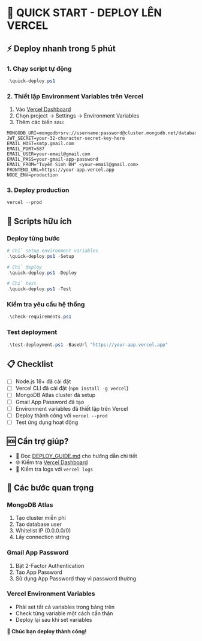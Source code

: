 # 🚀 QUICK START - DEPLOY LÊN VERCEL

## ⚡ Deploy nhanh trong 5 phút

### 1. Chạy script tự động
```powershell
.\quick-deploy.ps1
```

### 2. Thiết lập Environment Variables trên Vercel
1. Vào [Vercel Dashboard](https://vercel.com/dashboard)
2. Chọn project → Settings → Environment Variables
3. Thêm các biến sau:

```
MONGODB_URI=mongodb+srv://username:password@cluster.mongodb.net/database
JWT_SECRET=your-32-character-secret-key-here
EMAIL_HOST=smtp.gmail.com
EMAIL_PORT=587
EMAIL_USER=your-email@gmail.com
EMAIL_PASS=your-gmail-app-password
EMAIL_FROM="Tuyển Sinh ĐH" <your-email@gmail.com>
FRONTEND_URL=https://your-app.vercel.app
NODE_ENV=production
```

### 3. Deploy production
```powershell
vercel --prod
```

## 🔧 Scripts hữu ích

### Deploy từng bước
```powershell
# Chỉ setup environment variables
.\quick-deploy.ps1 -Setup

# Chỉ deploy
.\quick-deploy.ps1 -Deploy

# Chỉ test
.\quick-deploy.ps1 -Test
```

### Kiểm tra yêu cầu hệ thống
```powershell
.\check-requirements.ps1
```

### Test deployment
```powershell
.\test-deployment.ps1 -BaseUrl "https://your-app.vercel.app"
```

## 📋 Checklist

- [ ] Node.js 18+ đã cài đặt
- [ ] Vercel CLI đã cài đặt (`npm install -g vercel`)
- [ ] MongoDB Atlas cluster đã setup
- [ ] Gmail App Password đã tạo
- [ ] Environment variables đã thiết lập trên Vercel
- [ ] Deploy thành công với `vercel --prod`
- [ ] Test ứng dụng hoạt động

## 🆘 Cần trợ giúp?

- 📖 Đọc [DEPLOY_GUIDE.md](./DEPLOY_GUIDE.md) cho hướng dẫn chi tiết
- 🌐 Kiểm tra [Vercel Dashboard](https://vercel.com/dashboard)
- 📧 Kiểm tra logs với `vercel logs`

## 🎯 Các bước quan trọng

### MongoDB Atlas
1. Tạo cluster miễn phí
2. Tạo database user
3. Whitelist IP (0.0.0.0/0)
4. Lấy connection string

### Gmail App Password
1. Bật 2-Factor Authentication
2. Tạo App Password
3. Sử dụng App Password thay vì password thường

### Vercel Environment Variables
- Phải set tất cả variables trong bảng trên
- Check từng variable một cách cẩn thận
- Deploy lại sau khi set variables

**🎉 Chúc bạn deploy thành công!**
